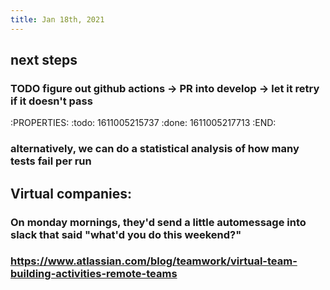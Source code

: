 ```yaml
---
title: Jan 18th, 2021
---
```


## next steps
### TODO figure out github actions -> PR into develop -> let it retry if it doesn't pass
:PROPERTIES:
:todo: 1611005215737
:done: 1611005217713
:END:
### alternatively, we can do a statistical analysis of how many tests fail per run
## Virtual companies:
### On monday mornings, they'd send a little automessage into slack that said "what'd you do this weekend?"
### https://www.atlassian.com/blog/teamwork/virtual-team-building-activities-remote-teams
